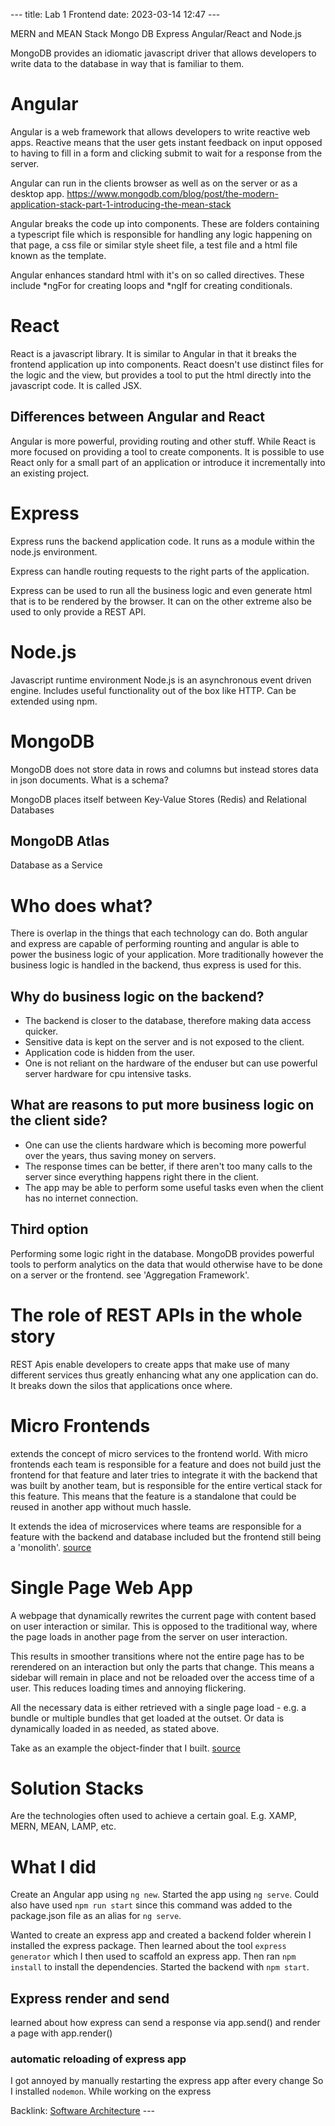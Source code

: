 --- title: Lab 1 Frontend date: 2023-03-14 12:47 ---

MERN and MEAN Stack Mongo DB Express Angular/React and Node.js

MongoDB provides an idiomatic javascript driver that allows developers to write
data to the database in way that is familiar to them.

# Angular

Angular is a web framework that allows developers to write reactive web apps.
Reactive means that the user gets instant feedback on input opposed to having
to fill in a form and clicking submit to wait for a response from the server.

Angular can run in the clients browser as well as on the server or as a desktop
app.
https://www.mongodb.com/blog/post/the-modern-application-stack-part-1-introducing-the-mean-stack 

Angular breaks the code up into components. These are folders containing a
typescript file which is responsible for handling any logic happening on that
page, a css file or similar style sheet file, a test file and a html file known
as the template.

Angular enhances standard html with it's on so called directives. These include
\*ngFor for creating loops and \*ngIf for creating conditionals.

# React

React is a javascript library. It is similar to Angular in that it breaks the
frontend application up into components. React doesn't use distinct files for
the logic and the view, but provides a tool to put the html directly into the
javascript code. It is called JSX. 

## Differences between Angular and React

Angular is more powerful, providing routing and other stuff. While React is
more focused on providing a tool to create components. It is possible to use
React only for a small part of an application or introduce it incrementally
into an existing project.

# Express

Express runs the backend application code. It runs as a module within the
node.js environment.

Express can handle routing requests to the right parts of the application.

Express can be used to run all the business logic and even generate html that
is to be rendered by the browser. It can on the other extreme also be used to
only provide a REST API.

# Node.js

Javascript runtime environment Node.js is an asynchronous event driven engine.
Includes useful functionality out of the box like HTTP. Can be extended using
npm.

# MongoDB

MongoDB does not store data in rows and columns but instead stores data in json
documents. What is a schema?

MongoDB places itself between Key-Value Stores (Redis) and Relational Databases

## MongoDB Atlas

Database as a Service

# Who does what?

There is overlap in the things that each technology can do. Both angular and
express are capable of performing rounting and angular is able to power the
business logic of your application. More traditionally however the business
logic is handled in the backend, thus express is used for this.

## Why do business logic on the backend? 

- The backend is closer to the database, therefore making data access quicker.
- Sensitive data is kept on the server and is not exposed to the client.
- Application code is hidden from the user.
- One is not reliant on the hardware of the enduser but can use powerful server
  hardware for cpu intensive tasks.

## What are reasons to put more business logic on the client side?

- One can use the clients hardware which is becoming more powerful over the
  years, thus saving money on servers.
- The response times can be better, if there aren't too many calls to the
  server since everything happens right there in the client.
- The app may be able to perform some useful tasks even when the client has no
  internet connection.

## Third option 

Performing some logic right in the database. MongoDB provides powerful tools to
perform analytics on the data that would otherwise have to be done on a server
or the frontend. see 'Aggregation Framework'.

# The role of REST APIs in the whole story

REST Apis enable developers to create apps that make use of many different
services thus greatly enhancing what any one application can do. It breaks down
the silos that applications once where.

# Micro Frontends

extends the concept of micro services to the frontend world. With micro
frontends each team is responsible for a feature and does not build just the
frontend for that feature and later tries to integrate it with the backend that
was built by another team, but is responsible for the entire vertical stack for
this feature. This means that the feature is a standalone that could be reused
in another app without much hassle.

It extends the idea of microservices where teams are responsible for a feature
with the backend and database included but the frontend still being a
'monolith'. [source](https://micro-frontends.org/)

# Single Page Web App

A webpage that dynamically rewrites the current page with content based on user
interaction or similar. This is opposed to the traditional way, where the page
loads in another page from the server on user interaction.

This results in smoother transitions where not the entire page has to be
rerendered on an interaction but only the parts that change. This means a
sidebar will remain in place and not be reloaded over the access time of a
user. This reduces loading times and annoying flickering.

All the necessary data is either retrieved with a single page load - e.g. a
bundle or multiple bundles that get loaded at the outset. Or data is
dynamically loaded in as needed, as stated above.

Take as an example the object-finder that I built.
[source](https://en.wikipedia.org/wiki/Single-page_application)

# Solution Stacks

Are the technologies often used to achieve a certain goal. E.g. XAMP, MERN,
MEAN, LAMP, etc.

# What I did

Create an Angular app using `ng new`. Started the app using `ng serve`. Could
also have used `npm run start` since this command was added to the package.json
file as an alias for `ng serve`.

Wanted to create an express app and created a backend folder wherein I
installed the express package. Then learned about the tool `express generator`
which I then used to scaffold an express app.
Then ran `npm install` to install the dependencies.
Started the backend with `npm start`.

## Express render and send

learned about how express can send a response via app.send() and render a page
with app.render()

### automatic reloading of express app

I got annoyed by manually restarting the express app after every change
So I installed `nodemon`.
While working on the express 


Backlink: [Software Architecture](230314-1017-software_architecture) ---
